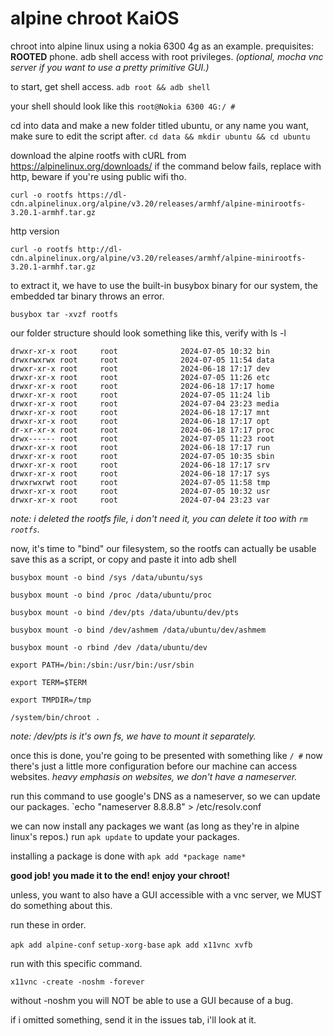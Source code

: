 # alpine chroot KaiOS
chroot into alpine linux using a nokia 6300 4g as an example.
prequisites:
**ROOTED** phone.
adb shell access with root privileges.
*(optional, mocha vnc server if you want to use a pretty primitive GUI.)*

to start, get shell access.
`adb root && adb shell`

your shell should look like this
`root@Nokia 6300 4G:/ #`

 cd into data and make a new folder titled ubuntu, or any name you want, make sure to edit the script after.
`cd data && mkdir ubuntu && cd ubuntu`

download the alpine rootfs with cURL from https://alpinelinux.org/downloads/ 
if the command below fails, replace with http, beware if you're using public wifi tho.

`curl -o rootfs https://dl-cdn.alpinelinux.org/alpine/v3.20/releases/armhf/alpine-minirootfs-3.20.1-armhf.tar.gz`

http version

`curl -o rootfs http://dl-cdn.alpinelinux.org/alpine/v3.20/releases/armhf/alpine-minirootfs-3.20.1-armhf.tar.gz`

to extract it, we have to use the built-in busybox binary for our system, the embedded tar binary throws an error.

`busybox tar -xvzf rootfs`

our folder structure should look something like this, verify with ls -l 

`drwxr-xr-x root     root              2024-07-05 10:32 bin`  
`drwxrwxrwx root     root              2024-07-05 11:54 data`  
`drwxr-xr-x root     root              2024-06-18 17:17 dev`  
`drwxr-xr-x root     root              2024-07-05 11:26 etc`  
`drwxr-xr-x root     root              2024-06-18 17:17 home`  
`drwxr-xr-x root     root              2024-07-05 11:24 lib`  
`drwxr-xr-x root     root              2024-07-04 23:23 media`  
`drwxr-xr-x root     root              2024-06-18 17:17 mnt`  
`drwxr-xr-x root     root              2024-06-18 17:17 opt`  
`dr-xr-xr-x root     root              2024-06-18 17:17 proc`  
`drwx------ root     root              2024-07-05 11:23 root`  
`drwxr-xr-x root     root              2024-06-18 17:17 run`  
`drwxr-xr-x root     root              2024-07-05 10:35 sbin`  
`drwxr-xr-x root     root              2024-06-18 17:17 srv`  
`drwxr-xr-x root     root              2024-06-18 17:17 sys`  
`drwxrwxrwt root     root              2024-07-05 11:58 tmp`  
`drwxr-xr-x root     root              2024-07-05 10:32 usr`  
`drwxr-xr-x root     root              2024-07-04 23:23 var`  

*note: i deleted the rootfs file, i don't need it, you can delete it too with `rm rootfs`.*

now, it's time to "bind" our filesystem, so the rootfs can actually be usable
save this as a script, or copy and paste it into adb shell

`busybox mount -o bind /sys /data/ubuntu/sys`  

`busybox mount -o bind /proc /data/ubuntu/proc`  

`busybox mount -o bind /dev/pts /data/ubuntu/dev/pts`  

`busybox mount -o bind /dev/ashmem /data/ubuntu/dev/ashmem`  

`busybox mount -o rbind /dev /data/ubuntu/dev`  

`export PATH=/bin:/sbin:/usr/bin:/usr/sbin`  

`export TERM=$TERM`  

`export TMPDIR=/tmp`  

`/system/bin/chroot .`

*note: /dev/pts is it's own fs, we have to mount it separately.*

once this is done, you're going to be presented with something like `/ #`
now there's just a little more configuration before our machine can access websites. *heavy emphasis on websites, we don't have a nameserver.*

run this command to use google's DNS as a nameserver, so we can update our packages.
`echo "nameserver 8.8.8.8" > /etc/resolv.conf

we can now install any packages we want (as long as they're in alpine linux's repos.)
run `apk update` to update your packages.

installing a package is done with `apk add *package name*`


**good job! you made it to the end! enjoy your chroot!**


unless, you want to also have a GUI accessible with a vnc server, we MUST do something about this.

run these in order.

`apk add alpine-conf`
`setup-xorg-base`
`apk add x11vnc xvfb`

run with this specific command.

`x11vnc -create -noshm -forever`

without -noshm you will NOT be able to use a GUI because of a bug.

if i omitted something, send it in the issues tab, i'll look at it.
